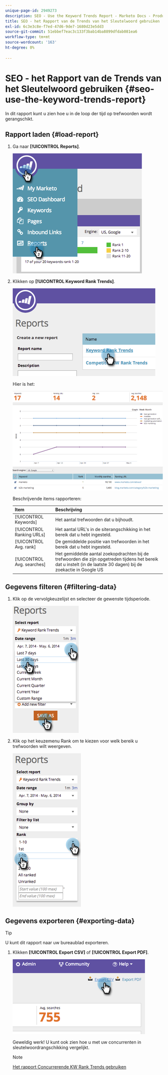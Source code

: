 ```yaml
---
unique-page-id: 2949273
description: SEO - Use the Keyword Trends Report - Marketo Docs - Product Documentation
title: SEO - het Rapport van de Trends van het Sleutelwoord gebruiken
exl-id: 6c3e3c8e-f7ed-47d6-9de7-1680d23e5dd3
source-git-commit: 51ebbef7eac3c133f3bab14ba8899dfdab081ea6
workflow-type: tm+mt
source-wordcount: '163'
ht-degree: 0%

---
```


# SEO - het Rapport van de Trends van het Sleutelwoord gebruiken {#seo-use-the-keyword-trends-report}

In dit rapport kunt u zien hoe u in de loop der tijd op trefwoorden wordt gerangschikt.

## Rapport laden {#load-report}

1. Ga naar **[!UICONTROL Reports]**.

   ![](assets/image2014-9-18-14-3a12-3a18.png)

1. Klikken op **[!UICONTROL Keyword Rank Trends]**.

   ![](assets/image2014-9-18-14-3a13-3a14.png)

   Hier is het:

   ![](assets/image2014-9-18-14-3a13-3a22.png)

   Beschrijvende items rapporteren:

   | Item | Beschrijving |
   |---|---|
   | [!UICONTROL Keywords] | Het aantal trefwoorden dat u bijhoudt. |
   | [!UICONTROL Ranking URLs] | Het aantal URL&#39;s in de siterangschikking in het bereik dat u hebt ingesteld. |
   | [!UICONTROL Avg. rank] | De gemiddelde positie van trefwoorden in het bereik dat u hebt ingesteld. |
   | [!UICONTROL Avg. searches] | Het gemiddelde aantal zoekopdrachten bij de trefwoorden die zijn opgetreden tijdens het bereik dat u instelt (in de laatste 30 dagen) bij de zoekactie in Google US |

## Gegevens filteren {#filtering-data}

1. Klik op de vervolgkeuzelijst en selecteer de gewenste tijdsperiode.

   ![](assets/image2014-9-18-14-3a13-3a40.png)

1. Klik op het keuzemenu Rank om te kiezen voor welk bereik u trefwoorden wilt weergeven.

   ![](assets/image2014-9-18-14-3a13-3a57.png)

## Gegevens exporteren {#exporting-data}

>[!TIP]
>
>U kunt dit rapport naar uw bureaublad exporteren.

1. Klikken **[!UICONTROL Export CSV]** of **[!UICONTROL Export PDF]**.

   ![](assets/image2014-9-18-14-3a14-3a46.png)

   Geweldig werk! U kunt ook zien hoe u met uw concurrenten in sleutelwoordrangschikking vergelijkt.

   >[!NOTE]
   >
   >[Het rapport Concurrerende KW Rank Trends gebruiken](/help/marketo/product-docs/additional-apps/seo/reports/seo-use-the-competitor-kw-trends-report.md)

